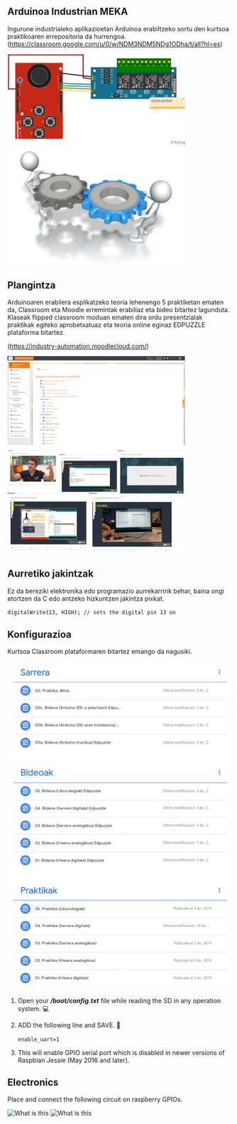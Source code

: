 ## Arduinoa Industrian MEKA

Ingurune industrialeko aplikazioetan Arduinoa erabiltzeko sortu den kurtsoa praktikoaren errepositoria da hurrengoa. 
(https://classroom.google.com/u/0/w/NDM3NDM5NDg1ODha/t/all?hl=es)

<p float="left">
  <img src="https://github.com/axpirina/Arduinoa-Industrian/blob/master/Irudiak/Elektropneumatikoa%20(MEKA)_bb.png" width="400" />
  <img src="https://github.com/axpirina/Arduinoa-Industrian/blob/master/Irudiak/Engranaje%2002.gif" width="400" /> 
</p>

## Plangintza

Arduinoaren erabilera esplikatzeko teoria lehenengo 5 praktiketan ematen da, Classroom eta Moodle erremintak erabiliaz eta bideo bitartez lagunduta. Klaseak flipped classroom moduan ematen dira ordu presentzialak praktikak egiteko aprobetxatuaz eta teoria online eginaz EDPUZZLE plataforma bitartez.
 
(https://industry-automation.moodlecloud.com/) 

<p float="left">
  <img src="https://github.com/axpirina/Arduinoa-Industrian/blob/master/Irudiak/Moodle.png" width="400" />
  <img src="https://github.com/axpirina/Arduinoa-Industrian/blob/master/Irudiak/Eddpuzzle.png" width="400" /> 
</p>

## Aurretiko jakintzak

Ez da bereziki elektronika edo programazio aurrekarririk behar, baina ongi etortzen da C edo antzeko hizkuntzen jakintza pixkat. 

```bash
digitalWrite(13, HIGH); // sets the digital pin 13 on
```

## Konfigurazioa

Kurtsoa Classroom plataformaren bitartez emango da nagusiki.

<p float="centre">
  <img src="https://github.com/axpirina/Arduinoa-Industrian/blob/master/Irudiak/Classroom.png" width="600" />
</p> 

1. Open your ***/boot/config.txt*** file while reading the SD in any operation system.  :computer: 
2. ADD the following line and SAVE.  :page_facing_up:

     ```enable_uart=1 ```
    
3. This will enable GPIO serial port which is disabled in newer versions of Raspbian Jessie (May 2016 and later).

## Electronics

Place and connect the following circuit on raspberry GPIOs.

![What is this](RaspiProtoboard.png)
![What is this](RaspiScheme.png)
